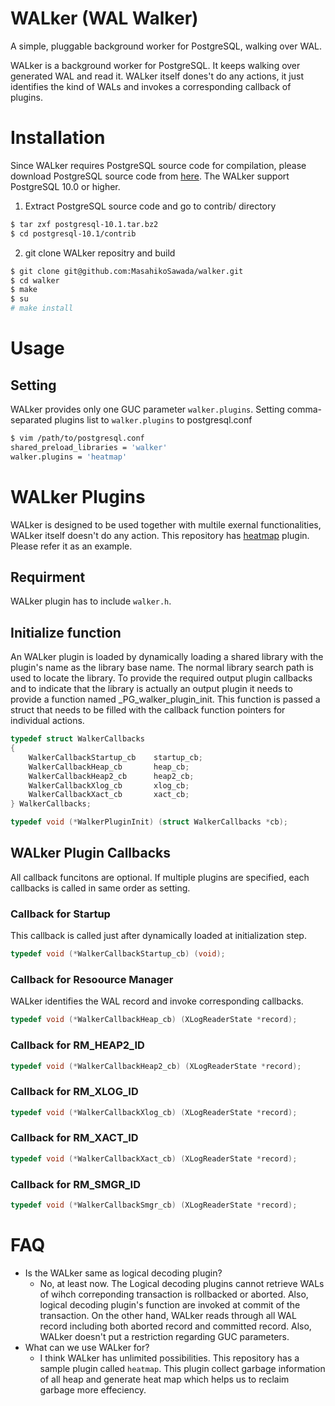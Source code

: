 # WALker (WAL Walker)

A simple, pluggable background worker for PostgreSQL, walking over WAL.

WALker is a background worker for PostgreSQL. It keeps walking over generated WAL and read it. WALker itself dones't do any actions, it just identifies the kind of WALs and invokes a corresponding callback of plugins.

# Installation
Since WALker requires PostgreSQL source code for compilation, please download PostgreSQL source code from [here](https://www.postgresql.org/ftp/source/). The WALker support PostgreSQL 10.0 or higher.

1. Extract PostgreSQL source code and go to contrib/ directory
```bash
$ tar zxf postgresql-10.1.tar.bz2
$ cd postgresql-10.1/contrib
```
2. git clone WALker repositry and build
```bash
$ git clone git@github.com:MasahikoSawada/walker.git
$ cd walker
$ make
$ su
# make install
```

# Usage

## Setting
WALker provides only one GUC parameter `walker.plugins`. Setting comma-separated plugins list to `walker.plugins` to postgresql.conf

```bash
$ vim /path/to/postgresql.conf
shared_preload_libraries = 'walker'
walker.plugins = 'heatmap'
```
# WALker Plugins
WALker is designed to be used together with multile exernal functionalities, WALker itself doesn't do any action. This repository has [heatmap](https://github.com/MasahikoSawada/walker/tree/master/heatmap) plugin. Please refer it as an example.

## Requirment
WALker plugin has to include `walker.h`.

## Initialize function
An WALker plugin is loaded by dynamically loading a shared library with the plugin's name as the library base name. The normal library search path is used to locate the library. To provide the required output plugin callbacks and to indicate that the library is actually an output plugin it needs to provide a function named _PG_walker_plugin_init. This function is passed a struct that needs to be filled with the callback function pointers for individual actions.

```c
typedef struct WalkerCallbacks
{
	WalkerCallbackStartup_cb	startup_cb;
	WalkerCallbackHeap_cb		heap_cb;
	WalkerCallbackHeap2_cb		heap2_cb;
	WalkerCallbackXlog_cb		xlog_cb;
	WalkerCallbackXact_cb		xact_cb;
} WalkerCallbacks;

typedef void (*WalkerPluginInit) (struct WalkerCallbacks *cb);
```

## WALker Plugin Callbacks
All callback funcitons are optional. If multiple plugins are specified, each callbacks is called in same order as setting.

### Callback for Startup
This callback is called just after dynamically loaded at initialization step.

```c
typedef void (*WalkerCallbackStartup_cb) (void);
```

### Callback for Resoource Manager
WALker identifies the WAL record and invoke corresponding callbacks.

```c
typedef void (*WalkerCallbackHeap_cb) (XLogReaderState *record);
```

### Callback for RM_HEAP2_ID

```c
typedef void (*WalkerCallbackHeap2_cb) (XLogReaderState *record);
```

### Callback for RM_XLOG_ID

```c
typedef void (*WalkerCallbackXlog_cb) (XLogReaderState *record);
```

### Callback for RM_XACT_ID

```c
typedef void (*WalkerCallbackXact_cb) (XLogReaderState *record);
```

### Callback for RM_SMGR_ID

```c
typedef void (*WalkerCallbackSmgr_cb) (XLogReaderState *record);
```

# FAQ
* Is the WALker same as logical decoding plugin?
  * No, at least now. The Logical decoding plugins cannot retrieve WALs of wihch correponding transaction is rollbacked or aborted. Also, logical decoding plugin's function are invoked at commit of the transaction. On the other hand, WALker reads through all WAL record including both aborted record and committed record. Also, WALker doesn't put a restriction regarding GUC parameters.
* What can we use WALker for?
  * I think WALker has unlimited possibilities. This repository has a sample plugin called `heatmap`. This plugin collect garbage information of all heap and generate heat map which helps us to reclaim garbage more effeciency.

